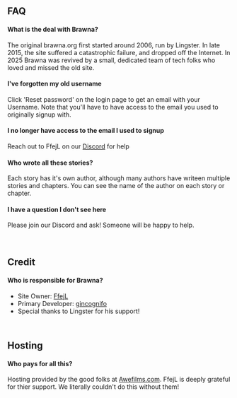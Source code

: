 ` `
## FAQ

#### What is the deal with Brawna?
The original brawna.org first started around 2006, run by Lingster. In late
2015, the site suffered a catastrophic failure, and dropped off the Internet.
In 2025 Brawna was revived by a small, dedicated team of tech folks who loved
and missed the old site.

#### I've forgotten my old username
Click 'Reset password' on the login page to get an email with your Username.
Note that you'll have to have access to the email you used to originally signup
with.

#### I no longer have access to the email I used to signup
Reach out to FfejL on our [Discord](https://discord.gg/WhZYbGMYXX) for help

#### Who wrote all these stories?
Each story has it's own author, although many authors have writeen multiple
stories and chapters. You can see the name of the author on each story or
chapter.

#### I have a question I don't see here
Please join our Discord and ask! Someone will be happy to help.

####

` `
## Credit

#### Who is responsible for Brawna?
- Site Owner: [FfejL](mailto:brawna2023@gmail.com)
- Primary Developer: [gincognifo](https://www.deviantart.com/gincognifo2)
- Special thanks to Lingster for his support!


` `
## Hosting

#### Who pays for all this?
Hosting provided by the good folks at [Awefilms.com](https://awefilms.com).
FfejL is deeply grateful for thier support. We literally couldn't do this
without them!
